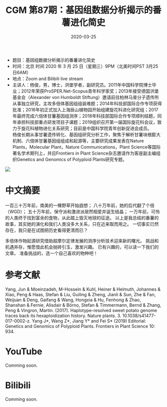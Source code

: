 ﻿---
title: "CGM 第87期：基因组数据分析揭示的番薯进化简史"
date: "2020-03-25"
categories:
  - 学术报告
tags: [Sweet potato, Genomics, Polyploidexplainable]
show_comments: true
thumbnail: "https://i.loli.net/2020/03/22/j2PZlMSgk6WnoBp.jpg"
---

- 题目：基因组数据分析揭示的番薯进化简史
- 时间：北京 时间 2020 年 3 月 25 日（星期三）9PM（北美时间PST 3月25日6AM）
- 地点：Zoom and Bilibili live stream
- 主讲人：杨俊，男，博士，洪堡学者，副研究员。2011年中国科学院博士毕业；2012年荣获ProSPER.Net-Scopus青年科学家奖；2013年接受德国洪堡基金会（Alexander von Humboldt Stiftung）邀请前往柏林马普分子遗传所从事独立研究，主攻多倍体基因组组装难题；2014年科技部国际合作专项获得批准；2016年初正式加入上海辰山植物园开始组建旋花科进化研究组；2017年最终完成六倍体甘薯基因组测序；2018年科技部国际合作专项顺利结题，同年承担科技部重点研发项目子课题；2019组织召开第一届国际旋花科会议，致力于旋花科植物进化关系研究；目前是中国科学院青年创新促进会成员。<br>
杨俊长期从事甘薯遗传转化、基因组研究分析工作，聚焦于解析甘薯块根膨大机制、六倍体甘薯基因组组成和起源等，主要研究成果发表在Nature Plants，Molecular Plant，Nature Communications，Plant Science等国际著名学术期刊上，并应Frontiers in Plant Science杂志邀请作为客座副主编组织Genetics and Genomics of Polyploid Plants研究专题。

![](https://i.loli.net/2020/03/22/j2PZlMSgk6WnoBp.jpg)

# 中文摘要

一百三十万年前，南美的一棵野草开始遐想；
八十万年前，她的后代翻了个倍（WGD）；
五十万年前，保守派和激进派居然相爱并诞生结晶；
一万年前，可怜的人类终于找到富余的食物，从此踏上毁灭地球的征途。
以上是我总结的番薯的故事，其实她的演化和我们人类没多大关系，只在近来取而用之。
一切事实已然存在，我只是在试图把历史看得更清而已？
 
多倍体作物起源研究借助超摩尔定律发展的测序分析技术迎来新的曙光。
挑战和机遇并存，惟愿借此机会抛砖引玉，激发兴趣。
已有兴趣的，可以读一下我们的文章。
准备挑战的，选一个自己喜欢的物种吧！

# 参考文献

Yang, Jun & Moeinzadeh, M-Hossein & Kuhl, Heiner & Helmuth, Johannes & Xiao, Peng & Haas, Stefan & Liu, Guiling & Zheng, Jianli & Sun, Zhe & Fan, Weijuan & Deng, Gaifang & Wang, Hongxia & Hu, Fenhong & Zhao, Shanshan & Fernie, Alisdair & Börno, Stefan & Timmermann, Bernd & Zhang, Peng & Vingron, Martin. (2017). Haplotype-resolved sweet potato genome traces back its hexaploidization history. Nature plants. 3. 10.1038/s41477-017-0002-z.
Yang J*, Wang Z*, Jiang Y* and Fei S* (2019) Editorial: Genetics and Genomics of Polyploid Plants. Frontiers in Plant Science 10: 934.


# YouTube
Comming soon.

# Bilibili
Comming soon.


